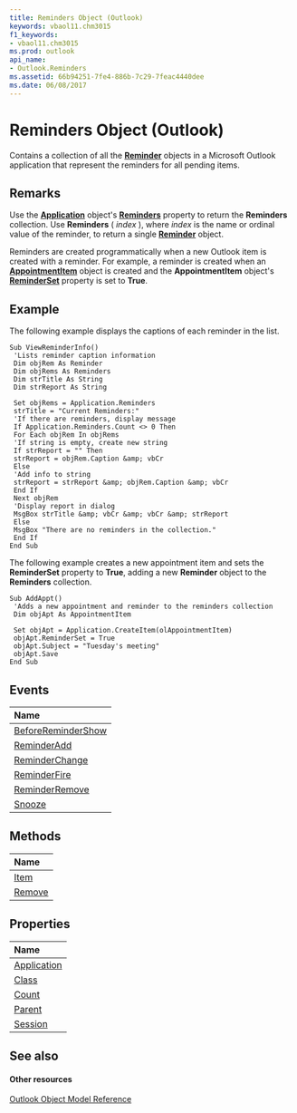 ```yaml
---
title: Reminders Object (Outlook)
keywords: vbaol11.chm3015
f1_keywords:
- vbaol11.chm3015
ms.prod: outlook
api_name:
- Outlook.Reminders
ms.assetid: 66b94251-7fe4-886b-7c29-7feac4440dee
ms.date: 06/08/2017
---
```



# Reminders Object (Outlook)

Contains a collection of all the  **[Reminder](reminder-object-outlook.md)** objects in a Microsoft Outlook application that represent the reminders for all pending items.


## Remarks

Use the  **[Application](application-object-outlook.md)** object's **[Reminders](application-reminders-property-outlook.md)** property to return the **Reminders** collection. Use **Reminders** ( _index_ ), where _index_ is the name or ordinal value of the reminder, to return a single **[Reminder](reminder-object-outlook.md)** object.

Reminders are created programmatically when a new Outlook item is created with a reminder. For example, a reminder is created when an  **[AppointmentItem](appointmentitem-object-outlook.md)** object is created and the **AppointmentItem** object's **[ReminderSet](appointmentitem-reminderset-property-outlook.md)** property is set to **True**.


## Example

The following example displays the captions of each reminder in the list.


```
Sub ViewReminderInfo() 
 'Lists reminder caption information 
 Dim objRem As Reminder 
 Dim objRems As Reminders 
 Dim strTitle As String 
 Dim strReport As String 
 
 Set objRems = Application.Reminders 
 strTitle = "Current Reminders:" 
 'If there are reminders, display message 
 If Application.Reminders.Count <> 0 Then 
 For Each objRem In objRems 
 'If string is empty, create new string 
 If strReport = "" Then 
 strReport = objRem.Caption &amp; vbCr 
 Else 
 'Add info to string 
 strReport = strReport &amp; objRem.Caption &amp; vbCr 
 End If 
 Next objRem 
 'Display report in dialog 
 MsgBox strTitle &amp; vbCr &amp; vbCr &amp; strReport 
 Else 
 MsgBox "There are no reminders in the collection." 
 End If 
End Sub
```

The following example creates a new appointment item and sets the  **ReminderSet** property to **True**, adding a new **Reminder** object to the **Reminders** collection.




```
Sub AddAppt() 
 'Adds a new appointment and reminder to the reminders collection 
 Dim objApt As AppointmentItem 
 
 Set objApt = Application.CreateItem(olAppointmentItem) 
 objApt.ReminderSet = True 
 objApt.Subject = "Tuesday's meeting" 
 objApt.Save 
End Sub
```


## Events



|**Name**|
|:-----|
|[BeforeReminderShow](reminders-beforeremindershow-event-outlook.md)|
|[ReminderAdd](reminders-reminderadd-event-outlook.md)|
|[ReminderChange](reminders-reminderchange-event-outlook.md)|
|[ReminderFire](reminders-reminderfire-event-outlook.md)|
|[ReminderRemove](reminders-reminderremove-event-outlook.md)|
|[Snooze](reminders-snooze-event-outlook.md)|

## Methods



|**Name**|
|:-----|
|[Item](reminders-item-method-outlook.md)|
|[Remove](reminders-remove-method-outlook.md)|

## Properties



|**Name**|
|:-----|
|[Application](reminders-application-property-outlook.md)|
|[Class](reminders-class-property-outlook.md)|
|[Count](reminders-count-property-outlook.md)|
|[Parent](reminders-parent-property-outlook.md)|
|[Session](reminders-session-property-outlook.md)|

## See also


#### Other resources


[Outlook Object Model Reference](http://msdn.microsoft.com/library/73221b13-d8d8-99b8-3394-b95dbbfd5ddc%28Office.15%29.aspx)
